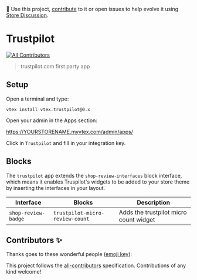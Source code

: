 📢 Use this project, [contribute](https://github.com/vtex-apps/CHANGEME) to it or open issues to help evolve it using [Store Discussion](https://github.com/vtex-apps/store-discussion).

# Trustpilot

<!-- ALL-CONTRIBUTORS-BADGE:START - Do not remove or modify this section -->

[![All Contributors](https://img.shields.io/badge/all_contributors-0-orange.svg?style=flat-square)](#contributors-)

<!-- ALL-CONTRIBUTORS-BADGE:END -->

> trustpilot.com first party app

## Setup

Open a terminal and type:

```
vtex install vtex.trustpilot@0.x
```

Open your admin in the Apps section:

https://YOURSTORENAME.myvtex.com/admin/apps/

Click in `Trustpilot` and fill in your integration key.

## Blocks

The `trustpilot` app extends the `shop-review-interfaces` block interface, which means it enables Truspilot's widgets to be added to your store theme by inserting the interfaces in your layout.

| Interface           | Blocks                          | Description                            |
| ------------------- | ------------------------------- | -------------------------------------- |
| `shop-review-badge` | `trustpilot-micro-review-count` | Adds the trustpilot micro count widget |

## Contributors ✨

Thanks goes to these wonderful people ([emoji key](https://allcontributors.org/docs/en/emoji-key)):

<!-- ALL-CONTRIBUTORS-LIST:START - Do not remove or modify this section -->
<!-- prettier-ignore-start -->
<!-- markdownlint-disable -->
<!-- markdownlint-enable -->
<!-- prettier-ignore-end -->

<!-- ALL-CONTRIBUTORS-LIST:END -->

This project follows the [all-contributors](https://github.com/all-contributors/all-contributors) specification. Contributions of any kind welcome!
